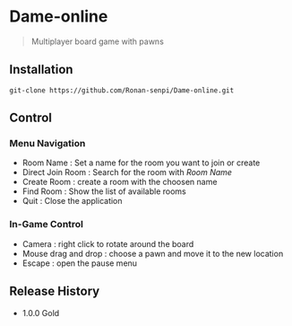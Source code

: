 # Dame-online
> Multiplayer board game with pawns

## Installation

```git-clone https://github.com/Ronan-senpi/Dame-online.git```

## Control

### Menu Navigation
- Room Name : Set a name for the room you want to join or create 
- Direct Join Room : Search for the room with *Room Name*
- Create Room : create a room with the choosen name
- Find Room : Show the list of available rooms
- Quit : Close the application

### In-Game Control

- Camera : right click to rotate around the board
- Mouse drag and drop : choose a pawn and move it to the new location
- Escape : open the pause menu

## Release History

* 1.0.0
Gold